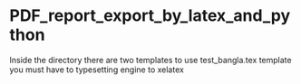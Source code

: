 # PDF_report_export_by_latex_and_python

Inside the directory there are two templates to use test_bangla.tex template you must have to typesetting engine to xelatex
